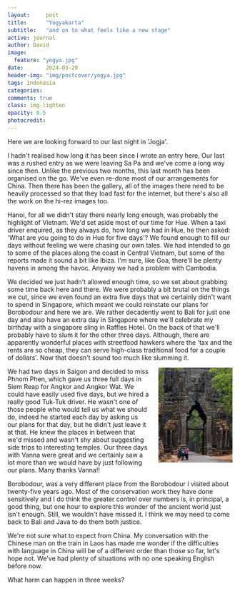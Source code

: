 ```yaml
---
layout:     post
title:      "Yogyakarta"
subtitle:   "and on to what feels like a new stage"
active: journal
author: David
image:
  feature: "yogya.jpg"
date:       2024-03-29
header-img: "img/postcover/yogya.jpg"
tags: Indonesia
categories: 
comments: true
class: img-lighten 
opacity: 0.5
photocredit:
---
```


Here we are looking forward to our last night in 'Jogja'.

I hadn't realised how long it has been since I wrote an entry here, Our last was a rushed entry as we were leaving Sa Pa and we've come a long way since then. Unlike the previous two months, this last month has been organised on the go. We've even re-done most of our arrangements for China. Then there has been the gallery, all of the images there need to be heavily processed so that they load fast for the internet, but there's also all the work on the hi-rez images too.

Hanoi, for all we didn't stay there nearly long enough, was probably the highlight of Vietnam. We'd set aside most of our time for Hue. When a taxi driver enquired, as they always do, how long we had in Hue, he then asked: 'What are you going to do in Hue for five days'? We found enough to fill our days without feeling we were chasing our own tales. We had intended to go to some of the places along the coast in Central Vietnam, but some of the reports made it sound a bit like Ibiza. I'm sure, like Goa, there'll be plenty havens in among the havoc. Anyway we had a problem with Cambodia.

We decided we just hadn't allowed enough time, so we set about grabbing some time back here and there. We were probably a bit brutal on the things we cut, since we even found an extra five days that we certainly didn't want to spend in Singapore, which meant we could reinstate our plans for Borobodour and here we are. We rather decadently went to Bali for just one day and also have an extra day in Singapore where we'll celebrate my birthday with a singapore sling in Raffles Hotel. On the back of that we'll probably have to slum it for the other three days. Although, there are apparently wonderful places with streetfood hawkers where the 'tax and the rents are so cheap, they can serve high-class traditional food for a couple of dollars'. Now that doesn't sound too much like slumming it.

<style>
img {
  float: right;
  margin: 0px 0px 15px 20px;
  width: 33%
}
</style> 
<img src="/img/postbody/vanna.jpg">
We had two days in Saigon and decided to miss Phnom Phen, which gave us three full days in Siem Reap for Angkor and Angkor Wat. We could have easily used five days, but we hired a really good Tuk-Tuk driver. He wasn't one of those people who would tell us what we should do, indeed he started each day by asking us our plans for that day, but he didn't just leave it at that. He knew the places in between that we'd missed and wasn't shy about suggesting side trips to interesting temples. Our three days with Vanna were great and we certainly saw a lot more than we would have by just following our plans. Many thanks Vanna!!

Borobodour, was a very different place from the Borobodour I visited about twenty-five years ago. Most of the conservation work they have done sensitively and I do think the greater control over numbers is, in principal, a good thing, but one hour to explore this wonder of the ancient world just isn't enough. Still, we wouldn't have missed it. I think we may need to come back to Bali and Java to do them both justice.

We're not sure what to expect from China. My conversation with the Chinese man on the train in Laos has made me wonder if the difficulties with language in China will be of a different order than those so far, let's hope not. We've had plenty of situations with no one speaking English before now. 

What harm can happen in three weeks?

      










